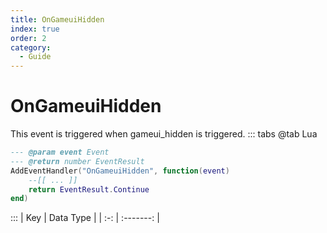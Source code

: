 ```yaml
---
title: OnGameuiHidden
index: true
order: 2
category:
  - Guide
---
```


# OnGameuiHidden
This event is triggered when gameui_hidden is triggered.
::: tabs
@tab Lua
```lua
--- @param event Event
--- @return number EventResult
AddEventHandler("OnGameuiHidden", function(event)
    --[[ ... ]]
    return EventResult.Continue
end)
```

:::
| Key | Data Type |
| :-: | :-------: |